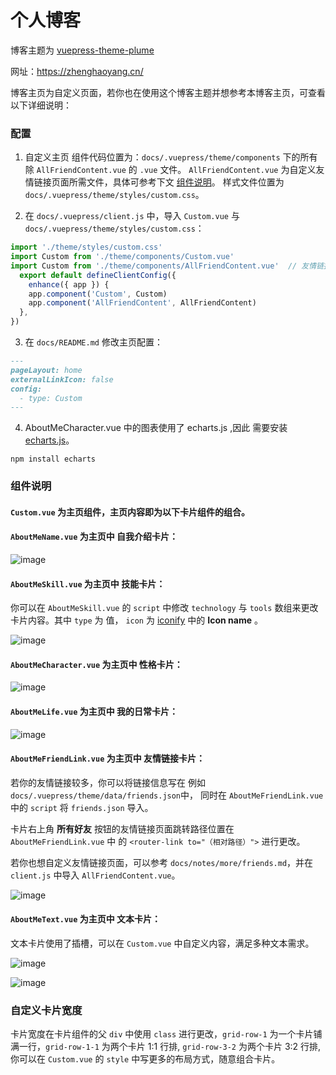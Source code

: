 # 个人博客

博客主题为 [vuepress-theme-plume](https://theme-plume.vuejs.press/)

网址：https://zhenghaoyang.cn/

博客主页为自定义页面，若你也在使用这个博客主题并想参考本博客主页，可查看以下详细说明：

### 配置

1. 自定义主页 组件代码位置为：`docs/.vuepress/theme/components` 下的所有除 `AllFriendContent.vue` 的 `.vue` 文件。
`AllFriendContent.vue` 为自定义友情链接页面所需文件，具体可参考下文 [组件说明](#组件说明)。
样式文件位置为 `docs/.vuepress/theme/styles/custom.css`。

2. 在 `docs/.vuepress/client.js` 中，导入 `Custom.vue` 与 `docs/.vuepress/theme/styles/custom.css`：

``` js
import './theme/styles/custom.css'
import Custom from './theme/components/Custom.vue'
import Custom from './theme/components/AllFriendContent.vue'  // 友情链接页面所需组件
  export default defineClientConfig({
    enhance({ app }) {
    app.component('Custom', Custom)
    app.component('AllFriendContent', AllFriendContent)  
  },
})
```

3. 在 `docs/README.md` 修改主页配置：

```markdown
---
pageLayout: home
externalLinkIcon: false
config:
  - type: Custom
---
```

4. AboutMeCharacter.vue 中的图表使用了 echarts.js ,因此 需要安装 [echarts.js](https://echarts.apache.org/zh/index.html)。

```shell
npm install echarts
```

### 组件说明

#### `Custom.vue` 为主页组件，主页内容即为以下卡片组件的组合。

#### `AboutMeName.vue` 为主页中 **自我介绍卡片**：

![image](https://github.com/user-attachments/assets/a809cdd3-838c-4218-92f7-b3423153cfbd)

#### `AboutMeSkill.vue` 为主页中 **技能卡片**：

你可以在 `AboutMeSkill.vue` 的 `script` 中修改 `technology` 与 `tools` 数组来更改卡片内容。其中 `type` 为 值，
`icon` 为 [iconify](https://icon-sets.iconify.design/) 中的 **Icon name** 。

![image](https://github.com/user-attachments/assets/53e8d05f-4d83-4fe0-a603-f4968834f51b)

#### `AboutMeCharacter.vue` 为主页中 **性格卡片**：

![image](https://github.com/user-attachments/assets/2a57a3f8-9afd-4e98-a777-e5842cecce53)

#### `AboutMeLife.vue` 为主页中 **我的日常卡片**：

![image](https://github.com/user-attachments/assets/f8bf49f4-8a5b-424f-b551-20858296f316)

#### `AboutMeFriendLink.vue` 为主页中 **友情链接卡片**：

若你的友情链接较多，你可以将链接信息写在 例如 `docs/.vuepress/theme/data/friends.json`中，
同时在 `AboutMeFriendLink.vue` 中的 `script` 将 `friends.json` 导入。

卡片右上角 **所有好友** 按钮的友情链接页面跳转路径位置在  `AboutMeFriendLink.vue` 中 的 `<router-link to="（相对路径）">` 进行更改。

若你也想自定义友情链接页面，可以参考 `docs/notes/more/friends.md`，并在 `client.js` 中导入 `AllFriendContent.vue`。

![image](https://github.com/user-attachments/assets/7a1207f0-ff82-4fba-beb4-f87ce7e6f4a7)

#### `AboutMeText.vue` 为主页中 **文本卡片**：

文本卡片使用了插槽，可以在 `Custom.vue` 中自定义内容，满足多种文本需求。

![image](https://github.com/user-attachments/assets/d69ec01a-9012-46c4-9f60-5665c5387432)

![image](https://github.com/user-attachments/assets/615c4be7-dc1d-4c16-84b4-2b87e8a9b2d9)

### 自定义卡片宽度

卡片宽度在卡片组件的父 `div` 中使用 `class` 进行更改，`grid-row-1` 为一个卡片铺满一行，`grid-row-1-1` 为两个卡片 1:1 行排, `grid-row-3-2` 为两个卡片 3:2 行排,你可以在 `Custom.vue` 的 `style` 中写更多的布局方式，随意组合卡片。
